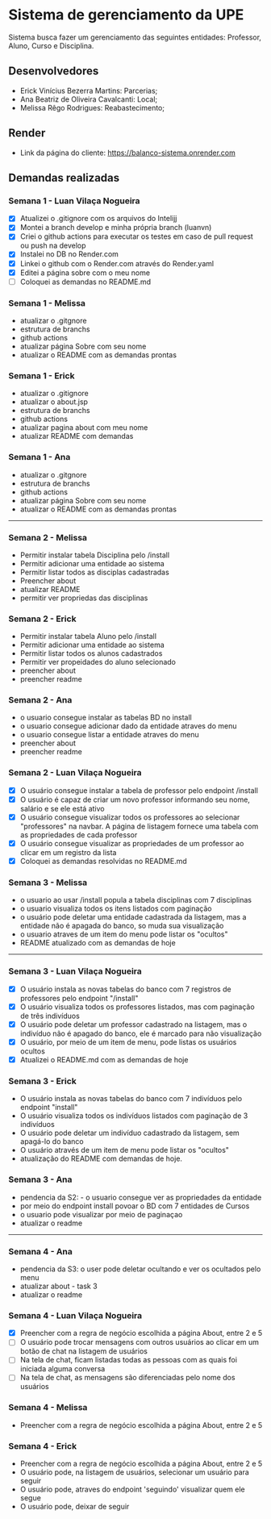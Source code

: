 # Sistema de gerenciamento da UPE
Sistema busca fazer um gerenciamento das seguintes entidades: Professor, Aluno, Curso e Disciplina.

## Desenvolvedores

- Erick Vinícius Bezerra Martins: Parcerias;
- Ana Beatriz de Oliveira Cavalcanti: Local;
- Melissa Rêgo Rodrigues: Reabastecimento;

## Render

- Link da página do cliente: https://balanco-sistema.onrender.com


## Demandas realizadas

### Semana 1 - Luan Vilaça Nogueira
- [x] Atualizei o .gitignore com os arquivos do Intelijj
- [x] Montei a branch develop e minha própria branch (luanvn)
- [x] Criei o github actions para executar os testes em caso de pull request ou push na develop
- [x] Instalei no DB no Render.com
- [x] Linkei o github com o Render.com através do Render.yaml
- [x] Editei a página sobre com o meu nome
- [ ] Coloquei as demandas no README.md

### Semana 1 - Melissa
- atualizar o .gitgnore
- estrutura de branchs
- github actions
- atualizar página Sobre com seu nome
- atualizar o README com as demandas prontas

### Semana 1 - Erick
- atualizar o .gitignore
- atualizar o about.jsp
- estrutura de branchs
- github actions
- atualizar pagina about com meu nome
- atualizar README com demandas

### Semana 1 - Ana
- atualizar o .gitgnore
- estrutura de branchs
- github actions
- atualizar página Sobre com seu nome
- atualizar o README com as demandas prontas

---

### Semana 2 - Melissa
- Permitir instalar tabela Disciplina pelo /install
- Permitir adicionar uma entidade ao sistema
- Permitir listar todos as disciplas cadastradas
- Preencher about
- atualizar README
- permitir ver propriedas das disciplinas

### Semana 2 - Erick
- Permitir instalar tabela Aluno pelo /install
- Permitir adicionar uma entidade ao sistema
- Permitir listar todos os alunos cadastrados
- Permitir ver propeidades do aluno selecionado
- preencher about
- preencher readme
### Semana 2 - Ana
- o usuario consegue instalar as tabelas BD no install
- o usuario consegue adicionar dado da entidade atraves do menu
- o usuario consegue listar a entidade atraves do menu
- preencher about
- preencher readme

### Semana 2 - Luan Vilaça Nogueira
- [x] O usuário consegue instalar a tabela de professor pelo endpoint /install
- [x] O usuário é capaz de criar um novo professor informando seu nome, salário e se ele está ativo
- [x] O usuário consegue visualizar todos os professores ao selecionar "professores" na navbar. A página de listagem fornece uma tabela com as propriedades de cada professor
- [x] O usuário consegue visualizar as propriedades de um professor ao clicar em um registro da lista
- [x] Coloquei as demandas resolvidas no README.md

### Semana 3 - Melissa
- o usuario ao usar /install popula a tabela disciplinas com 7 disciplinas
- o usuario visualiza todos os itens listados com paginação
- o usuário pode deletar uma entidade cadastrada da listagem, mas a entidade não é apagada do banco, so muda sua visualização
- o usuario atraves de um item do menu pode listar os "ocultos"
- README atualizado com as demandas de hoje

---

### Semana 3 - Luan Vilaça Nogueira
- [X] O usuário instala as novas tabelas do banco com 7 registros de professores pelo
  endpoint "/install"
- [X] O usuário visualiza todos os professores listados, mas com paginação de três
  indivíduos
- [X] O usuário pode deletar um professor cadastrado na listagem,
  mas o indivíduo não é apagado do banco, ele é marcado para
  não visualização
- [X] O usuário, por meio de um item de menu, pode listas os
  usuários ocultos
- [X] Atualizei o README.md com as demandas de hoje

### Semana 3 - Erick
- O usuário instala as novas tabelas do banco com 7 indivíduos pelo endpoint "install"
- O usuário visualiza todos os indivíduos listados com paginação de 3 indivíduos
- O usuário pode deletar um indivíduo cadastrado da listagem, sem apagá-lo do banco
- O usuário através de um item de menu pode listar os "ocultos"
- atualização do README com demandas de hoje.

### Semana 3 - Ana
- pendencia da S2: - o usuario consegue ver as propriedades da entidade
- por meio do endpoint install povoar o BD com 7 entidades de Cursos
- o usuario pode visualizar por meio de paginaçao
- atualizar o readme

---

### Semana 4 - Ana
- pendencia da S3: o user pode deletar ocultando e ver os ocultados pelo menu
- atualizar about - task 3
- atualizar o readme

### Semana 4 - Luan Vilaça Nogueira
- [X] Preencher com a regra de negócio escolhida a página About, entre 2 e 5
- [ ] O usuário pode trocar mensagens com outros usuários ao clicar em um botão de chat na
  listagem de usuários
- [ ] Na tela de chat, ficam listadas todas as pessoas com as quais foi iniciada alguma conversa
- [ ] Na tela de chat, as mensagens são diferenciadas pelo nome dos usuários

### Semana 4 - Melissa
- Preencher com a regra de negócio escolhida a página About, entre 2 e 5

### Semana 4 - Erick
- Preencher com a regra de negócio escolhida a página About, entre 2 e 5
- O usuário pode, na listagem de usuários, selecionar um usuário para seguir
- O usuário pode, atraves do endpoint 'seguindo' visualizar quem ele segue
- O usuário pode, deixar de seguir
